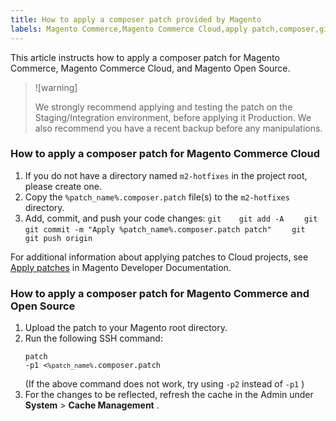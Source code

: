 ```yaml
---
title: How to apply a composer patch provided by Magento
labels: Magento Commerce,Magento Commerce Cloud,apply patch,composer,git,how to,patch
---
```


This article instructs how to apply a composer patch for Magento Commerce, Magento Commerce Cloud, and Magento Open Source.

>![warning]
>
>We strongly recommend applying and testing the patch on the Staging/Integration environment, before applying it Production. We also recommend you have a recent backup before any manipulations.

<h3 id="cloud">How to apply a composer patch for Magento Commerce Cloud</h3>

1. If you do not have a directory named `m2-hotfixes` in the project root, please create one.
1. Copy the `%patch_name%.composer.patch` file(s) to the `m2-hotfixes` directory.
1. Add, commit, and push your code changes:    ```git    git add -A    ```    ```git    git commit -m "Apply %patch_name%.composer.patch patch"    ```    ```git    git push origin    ```    

For additional information about applying patches to Cloud projects, see [Apply patches](https://devdocs.magento.com/cloud/project/project-patch.html) in Magento Developer Documentation.

<h3 id="commerce">How to apply a composer patch for Magento Commerce and Open Source</h3>

1. Upload the patch to your Magento root directory.
1. Run the following SSH command:    <pre><code class="language-git">patch -p1 <<code>%patch_name%</code>.composer.patch</code></pre>    (If the above command does not work, try using `-p2` instead of `-p1` )
1. For the changes to be reflected, refresh the cache in the Admin under **System** > **Cache Management** .

